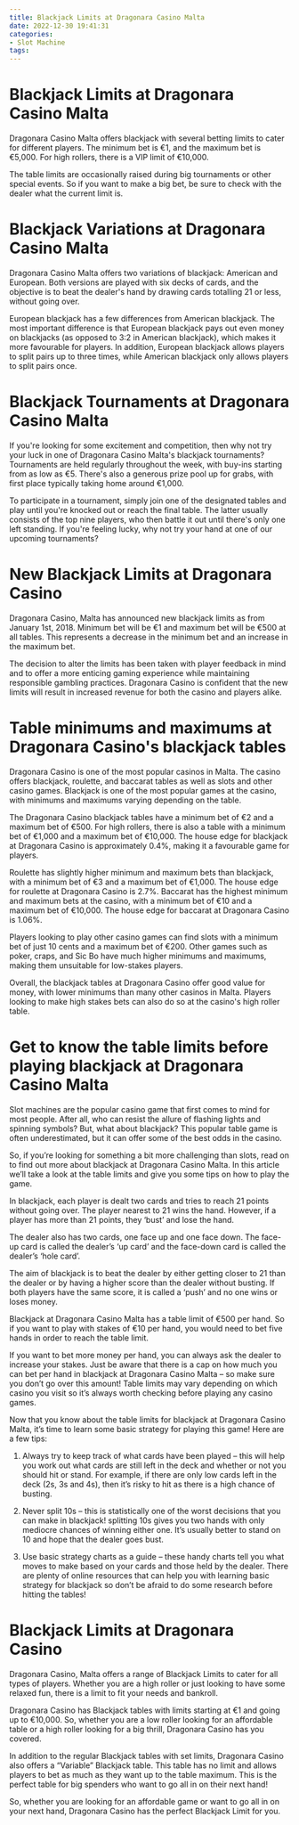 ```yaml
---
title: Blackjack Limits at Dragonara Casino Malta
date: 2022-12-30 19:41:31
categories:
- Slot Machine
tags:
---
```



#  Blackjack Limits at Dragonara Casino Malta

Dragonara Casino Malta offers blackjack with several betting limits to cater for different players. The minimum bet is €1, and the maximum bet is €5,000. For high rollers, there is a VIP limit of €10,000.

The table limits are occasionally raised during big tournaments or other special events. So if you want to make a big bet, be sure to check with the dealer what the current limit is.

# Blackjack Variations at Dragonara Casino Malta

Dragonara Casino Malta offers two variations of blackjack: American and European. Both versions are played with six decks of cards, and the objective is to beat the dealer's hand by drawing cards totalling 21 or less, without going over.

European blackjack has a few differences from American blackjack. The most important difference is that European blackjack pays out even money on blackjacks (as opposed to 3:2 in American blackjack), which makes it more favourable for players. In addition, European blackjack allows players to split pairs up to three times, while American blackjack only allows players to split pairs once.

# Blackjack Tournaments at Dragonara Casino Malta

If you're looking for some excitement and competition, then why not try your luck in one of Dragonara Casino Malta's blackjack tournaments? Tournaments are held regularly throughout the week, with buy-ins starting from as low as €5. There's also a generous prize pool up for grabs, with first place typically taking home around €1,000.

To participate in a tournament, simply join one of the designated tables and play until you're knocked out or reach the final table. The latter usually consists of the top nine players, who then battle it out until there's only one left standing. If you're feeling lucky, why not try your hand at one of our upcoming tournaments?

#  New Blackjack Limits at Dragonara Casino

Dragonara Casino, Malta has announced new blackjack limits as from January 1st, 2018. Minimum bet will be €1 and maximum bet will be €500 at all tables. This represents a decrease in the minimum bet and an increase in the maximum bet.

The decision to alter the limits has been taken with player feedback in mind and to offer a more enticing gaming experience while maintaining responsible gambling practices. Dragonara Casino is confident that the new limits will result in increased revenue for both the casino and players alike.

#  Table minimums and maximums at Dragonara Casino's blackjack tables

Dragonara Casino is one of the most popular casinos in Malta. The casino offers blackjack, roulette, and baccarat tables as well as slots and other casino games. Blackjack is one of the most popular games at the casino, with minimums and maximums varying depending on the table.

The Dragonara Casino blackjack tables have a minimum bet of €2 and a maximum bet of €500. For high rollers, there is also a table with a minimum bet of €1,000 and a maximum bet of €10,000. The house edge for blackjack at Dragonara Casino is approximately 0.4%, making it a favourable game for players.

Roulette has slightly higher minimum and maximum bets than blackjack, with a minimum bet of €3 and a maximum bet of €1,000. The house edge for roulette at Dragonara Casino is 2.7%. Baccarat has the highest minimum and maximum bets at the casino, with a minimum bet of €10 and a maximum bet of €10,000. The house edge for baccarat at Dragonara Casino is 1.06%.

Players looking to play other casino games can find slots with a minimum bet of just 10 cents and a maximum bet of €200. Other games such as poker, craps, and Sic Bo have much higher minimums and maximums, making them unsuitable for low-stakes players.

Overall, the blackjack tables at Dragonara Casino offer good value for money, with lower minimums than many other casinos in Malta. Players looking to make high stakes bets can also do so at the casino's high roller table.

#  Get to know the table limits before playing blackjack at Dragonara Casino Malta

Slot machines are the popular casino game that first comes to mind for most people. After all, who can resist the allure of flashing lights and spinning symbols? But, what about blackjack? This popular table game is often underestimated, but it can offer some of the best odds in the casino.

So, if you’re looking for something a bit more challenging than slots, read on to find out more about blackjack at Dragonara Casino Malta. In this article we’ll take a look at the table limits and give you some tips on how to play the game.

In blackjack, each player is dealt two cards and tries to reach 21 points without going over. The player nearest to 21 wins the hand. However, if a player has more than 21 points, they ‘bust’ and lose the hand.

The dealer also has two cards, one face up and one face down. The face-up card is called the dealer’s ‘up card’ and the face-down card is called the dealer’s ‘hole card’.

The aim of blackjack is to beat the dealer by either getting closer to 21 than the dealer or by having a higher score than the dealer without busting. If both players have the same score, it is called a ‘push’ and no one wins or loses money.

Blackjack at Dragonara Casino Malta has a table limit of €500 per hand. So if you want to play with stakes of €10 per hand, you would need to bet five hands in order to reach the table limit.

If you want to bet more money per hand, you can always ask the dealer to increase your stakes. Just be aware that there is a cap on how much you can bet per hand in blackjack at Dragonara Casino Malta – so make sure you don’t go over this amount! Table limits may vary depending on which casino you visit so it’s always worth checking before playing any casino games.

Now that you know about the table limits for blackjack at Dragonara Casino Malta, it’s time to learn some basic strategy for playing this game! Here are a few tips:

1) Always try to keep track of what cards have been played – this will help you work out what cards are still left in the deck and whether or not you should hit or stand. For example, if there are only low cards left in the deck (2s, 3s and 4s), then it’s risky to hit as there is a high chance of busting.

2) Never split 10s – this is statistically one of the worst decisions that you can make in blackjack! splitting 10s gives you two hands with only mediocre chances of winning either one. It’s usually better to stand on 10 and hope that the dealer goes bust.

 3) Use basic strategy charts as a guide – these handy charts tell you what moves to make based on your cards and those held by the dealer. There are plenty of online resources that can help you with learning basic strategy for blackjack so don’t be afraid to do some research before hitting the tables!

#  Blackjack Limits at Dragonara Casino

Dragonara Casino, Malta offers a range of Blackjack Limits to cater for all types of players. Whether you are a high roller or just looking to have some relaxed fun, there is a limit to fit your needs and bankroll.

Dragonara Casino has Blackjack tables with limits starting at €1 and going up to €10,000. So, whether you are a low roller looking for an affordable table or a high roller looking for a big thrill, Dragonara Casino has you covered.

In addition to the regular Blackjack tables with set limits, Dragonara Casino also offers a “Variable” Blackjack table. This table has no limit and allows players to bet as much as they want up to the table maximum. This is the perfect table for big spenders who want to go all in on their next hand!

So, whether you are looking for an affordable game or want to go all in on your next hand, Dragonara Casino has the perfect Blackjack Limit for you.
